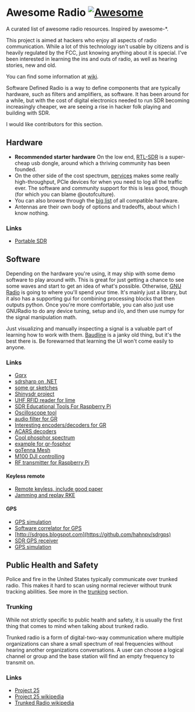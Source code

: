 # Awesome Radio [![Awesome](https://cdn.rawgit.com/sindresorhus/awesome/d7305f38d29fed78fa85652e3a63e154dd8e8829/media/badge.svg)](https://github.com/sindresorhus/awesome)

A curated list of awesome radio resources. Inspired by awesome-*.

This project is aimed at hackers who enjoy all aspects of radio communication.
While a lot of this technology isn't usable by citizens and is heavily regulated
by the FCC, just knowing anything about it is special. I've been interested in
learning the ins and outs of radio, as well as hearing stories, new and old.

You can find some information at [wiki](../../wiki).

Software Defined Radio is a way to define components that are typically
hardware, such as filters and amplifiers, as software. It has been around for a
while, but with the cost of digital electronics needed to run SDR becoming
increasingly cheaper, we are seeing a rise in hacker folk playing and building
with SDR.

I would like contributors for this section.

## Hardware
* __Recommended starter hardware__ On the low end,
  [RTL-SDR](http://sdr.osmocom.org/trac/wiki/rtl-sdr) is a super-cheap usb
  dongle, around which a thriving community has been founded.
* On the other side of the cost spectrum, [pervices](http://www.pervices.com/)
  makes some really high-throughput, PCIe devices for when you need to log all
  the traffic ever. The software and community support for this is less good,
  though (for which you can blame @outofculture).
* You can also browse through the [big
  list](https://gnuradio.org/redmine/projects/gnuradio/wiki/Hardware) of all
  compatible hardware.
* Antennas are their own body of options and tradeoffs, about which I know
  nothing.
  
### Links
* [Portable SDR](http://hackaday.io/project/1538-PortableSDR)

## Software
Depending on the hardware you're using, it may ship with some demo software to
play around with. This is great for just getting a chance to see some waves and
start to get an idea of what's possible. Otherwise, [GNU
Radio](https://gnuradio.org/redmine/) is going to where you'll spend your time.
It's mainly just a library, but it also has a supporting gui for combining
processing blocks that then outputs python. Once you're more comfortable, you
can also just use GNURadio to do any device tuning, setup and i/o, and then use
numpy for the signal manipulation math.

Just visualizing and manually inspecting a signal is a valuable part of learning
how to work with them. [Baudline](http://www.baudline.com/) is a janky old
thing, but it's the best there is. Be forewarned that learning the UI won't come
easily to anyone.

### Links

* [Gqrx](http://gqrx.dk/)
* [sdrsharp on .NET](http://sdrsharp.com)
* [some gr sketches](https://github.com/evan-schaffer/GNURadioSDR)
* [Shinysdr project](https://github.com/kpreid/shinysdr)
* [UHF RFID reader for lime](https://github.com/DasSidG/limesdr_rfid)
* [SDR Educational Tools For Raspberry Pi](https://github.com/myriadrf/ScratchRadio)
* [Oscilloscope tool](https://github.com/analogdevicesinc/scopy)
* [audio filter for GR](https://github.com/ntoulasd/DSP)
* [Interesting encoders/decoders for GR](https://github.com/mberntsen/gnuradio-plugins)
* [ACARS decoders](https://github.com/mmmaaaxxx/SUPACARS)
* [Cool phosphor spectrum](http://osmocom.org/projects/sdr/wiki/fosphor)
* [example for gr-fosphor](https://github.com/g0hww/qtrfiq)
* [goTenna Mesh](https://github.com/argilo/gr-tenna)
* [M100 DJI controlling](https://github.com/sunytux/GnuRadio-DJI_channel)
* [RF transmitter for Raspberry Pi](https://github.com/F5OEO/rpitx)


#### Keyless remote

* [Remote keyless, include good paper](https://github.com/tharina/RKE)
* [Jamming and replay RKE](https://github.com/darvarr/jamming-and-replay)

#### GPS

* [GPS simulation](https://github.com/emlyons2014/gps-sim)
* [Software correlator for GPS](https://github.com/psas/gps)
* [http://sdrgps.blogspot.com](https://github.com/hahnpv/sdrgps)
* [SDR GPS receiver](https://github.com/ajinkyagorad/GPSrx)
* [GPS simulation](https://github.com/ookk2011/GNSS-GPS-SDR)

## Public Health and Safety

Police and fire in the United States typically communicate over trunked radio.
This makes it hard to scan using normal reciever without trunk tracking
abilities. See more in the [trunking](#trunking) section.

### Trunking

While not strictly specific to public health and safety, it is usually the first
thing that comes to mind when talking about trunked radio.

Trunked radio is a form of digital-two-way communication where multiple
organizations can share a small spectrum of real frequencies without hearing
another organizations conversations. A user can choose a logical channel or
group and the base station will find an empty frequency to transmit on.

### Links

* [Project 25](http://www.project25.org/)
* [Project 25 wikipedia](http://en.wikipedia.org/wiki/Project_25)
* [Trunked Radio wikipedia](http://en.wikipedia.org/wiki/Trunked_radio_system)
